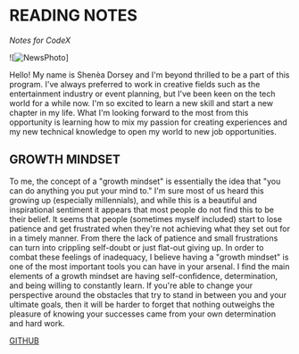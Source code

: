 # READING NOTES
*Notes for CodeX*


![![NewsPhoto](https://github.com/Sadorsey17/reading-notes/assets/139644142/265fce08-ee87-41b4-9071-d562a71592e4)]



Hello! My name is Shenèa Dorsey and I'm beyond thrilled to be a part of this program. I've always preferred to work in creative fields such as the entertainment industry or event planning, but I've been keen on the tech world for a while now. I'm so excited to learn a new skill and start a new chapter in my life. What I'm looking forward to the most from this opportunity is learning how to mix my passion for creating experiences and my new technical knowledge to open my world to new job opportunities. 


## GROWTH MINDSET

To me, the concept of a "growth mindset" is essentially the idea that "you can do anything you put your mind to." I'm sure most of us heard this growing up (especially millennials), and while this is a beautiful and inspirational sentiment it appears that most people do not find this to be their belief. It seems that people (sometimes myself included) start to lose patience and get frustrated when they're not achieving what they set out for in a timely manner. From there the lack of patience and small frustrations can turn into crippling self-doubt or just flat-out giving up. In order to combat these feelings of inadequacy, I believe having a "growth mindset" is one of the most important tools you can have in your arsenal. I find the main elements of a growth mindset are having self-confidence, determination, and being willing to constantly learn. If you're able to change your perspective around the obstacles that try to stand in between you and your ultimate goals, then it will be harder to forget that nothing outweighs the pleasure of knowing your successes came from your own determination and hard work.  

[GITHUB](https://github.com)
 
